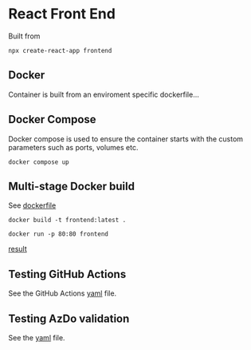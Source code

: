 # React Front End

Built from

```shell
npx create-react-app frontend
```

## Docker

Container is built from an enviroment specific dockerfile...

## Docker Compose

Docker compose is used to ensure the container starts with the custom parameters such as ports, volumes etc.

`docker compose up`

## Multi-stage Docker build

See [dockerfile](./dockerfile)

`docker build -t frontend:latest .`

`docker run -p 80:80 frontend`

[result](http://localhost)

## Testing GitHub Actions

See the GitHub Actions [yaml](../../../.github/workflows/frontend_test.yaml) file.

## Testing AzDo validation

See the [yaml](../../../pipelines/validation/docker/frontend_test.yaml) file.
